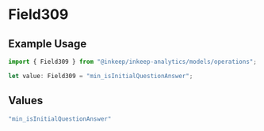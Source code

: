 # Field309

## Example Usage

```typescript
import { Field309 } from "@inkeep/inkeep-analytics/models/operations";

let value: Field309 = "min_isInitialQuestionAnswer";
```

## Values

```typescript
"min_isInitialQuestionAnswer"
```